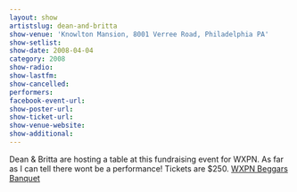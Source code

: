 ```yaml
---
layout: show
artistslug: dean-and-britta
show-venue: 'Knowlton Mansion, 8001 Verree Road, Philadelphia PA'
show-setlist: 
show-date: 2008-04-04
category: 2008
show-radio: 
show-lastfm: 
show-cancelled: 
performers: 
facebook-event-url: 
show-poster-url: 
show-ticket-url: 
show-venue-website: 
show-additional: 
---
```


Dean & Britta are hosting a table at this fundraising event for WXPN. As far as I can tell there wont be a performance! Tickets are $250. <a href="http://www.xpn.org/member_support/beggars_banquet.php">WXPN Beggars Banquet</a>
